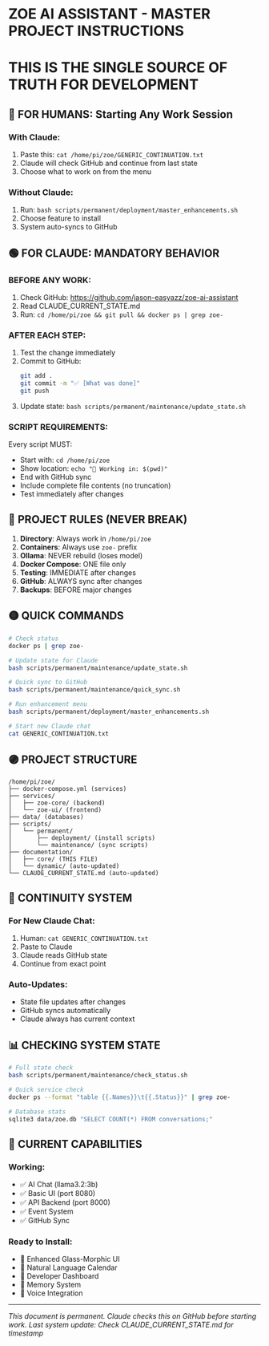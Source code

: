 # ZOE AI ASSISTANT - MASTER PROJECT INSTRUCTIONS
# THIS IS THE SINGLE SOURCE OF TRUTH FOR DEVELOPMENT

## 🔴 FOR HUMANS: Starting Any Work Session

### With Claude:
1. Paste this: `cat /home/pi/zoe/GENERIC_CONTINUATION.txt`
2. Claude will check GitHub and continue from last state
3. Choose what to work on from the menu

### Without Claude:
1. Run: `bash scripts/permanent/deployment/master_enhancements.sh`
2. Choose feature to install
3. System auto-syncs to GitHub

## 🟢 FOR CLAUDE: MANDATORY BEHAVIOR

### BEFORE ANY WORK:
1. Check GitHub: https://github.com/jason-easyazz/zoe-ai-assistant
2. Read CLAUDE_CURRENT_STATE.md
3. Run: `cd /home/pi/zoe && git pull && docker ps | grep zoe-`

### AFTER EACH STEP:
1. Test the change immediately
2. Commit to GitHub:
   ```bash
   git add .
   git commit -m "✅ [What was done]"
   git push
   ```
3. Update state: `bash scripts/permanent/maintenance/update_state.sh`

### SCRIPT REQUIREMENTS:
Every script MUST:
- Start with: `cd /home/pi/zoe`
- Show location: `echo "📍 Working in: $(pwd)"`
- End with GitHub sync
- Include complete file contents (no truncation)
- Test immediately after changes

## 🔵 PROJECT RULES (NEVER BREAK)

1. **Directory**: Always work in `/home/pi/zoe`
2. **Containers**: Always use `zoe-` prefix
3. **Ollama**: NEVER rebuild (loses model)
4. **Docker Compose**: ONE file only
5. **Testing**: IMMEDIATE after changes
6. **GitHub**: ALWAYS sync after changes
7. **Backups**: BEFORE major changes

## 🟡 QUICK COMMANDS

```bash
# Check status
docker ps | grep zoe-

# Update state for Claude
bash scripts/permanent/maintenance/update_state.sh

# Quick sync to GitHub
bash scripts/permanent/maintenance/quick_sync.sh

# Run enhancement menu
bash scripts/permanent/deployment/master_enhancements.sh

# Start new Claude chat
cat GENERIC_CONTINUATION.txt
```

## 🟣 PROJECT STRUCTURE

```
/home/pi/zoe/
├── docker-compose.yml (services)
├── services/
│   ├── zoe-core/ (backend)
│   └── zoe-ui/ (frontend)
├── data/ (databases)
├── scripts/
│   └── permanent/
│       ├── deployment/ (install scripts)
│       └── maintenance/ (sync scripts)
├── documentation/
│   ├── core/ (THIS FILE)
│   └── dynamic/ (auto-updated)
└── CLAUDE_CURRENT_STATE.md (auto-updated)
```

## 🔄 CONTINUITY SYSTEM

### For New Claude Chat:
1. Human: `cat GENERIC_CONTINUATION.txt`
2. Paste to Claude
3. Claude reads GitHub state
4. Continue from exact point

### Auto-Updates:
- State file updates after changes
- GitHub syncs automatically
- Claude always has current context

## 📊 CHECKING SYSTEM STATE

```bash
# Full state check
bash scripts/permanent/maintenance/check_status.sh

# Quick service check
docker ps --format "table {{.Names}}\t{{.Status}}" | grep zoe-

# Database stats
sqlite3 data/zoe.db "SELECT COUNT(*) FROM conversations;"
```

## 🚀 CURRENT CAPABILITIES

### Working:
- ✅ AI Chat (llama3.2:3b)
- ✅ Basic UI (port 8080)
- ✅ API Backend (port 8000)
- ✅ Event System
- ✅ GitHub Sync

### Ready to Install:
- 🔧 Enhanced Glass-Morphic UI
- 🔧 Natural Language Calendar
- 🔧 Developer Dashboard
- 🔧 Memory System
- 🔧 Voice Integration

---
*This document is permanent. Claude checks this on GitHub before starting work.*
*Last system update: Check CLAUDE_CURRENT_STATE.md for timestamp*
